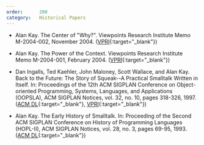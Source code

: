 ```yaml
---
order:      200
category:   Historical Papers
---
```

- Alan Kay.
  The Center of "Why?".
  Viewpoints Research Institute Memo M-2004-002, November 2004.
    ([VPRI](http://www.vpri.org/pdf/m2004002_center.pdf){:target="_blank"})

- Alan Kay.
  The Power of the Context.
  Viewpoints Research Institute Memo M-2004-001, February 2004.
    ([VPRI](http://www.vpri.org/pdf/m2004001_power.pdf){:target="_blank"})

- Dan Ingalls, Ted Kaehler, John Maloney, Scott Wallace, and Alan Kay.
  Back to the Future: The Story of Squeak--A Practical Smalltalk Written in Itself.
  In: Proceedings of the 12th ACM SIGPLAN Conference on Object-oriented Programming, Systems, Languages, and Applications (OOPSLA), ACM SIGPLAN Notices, vol. 32, no. 10, pages 318-326, 1997.
    ([ACM DL](http://dl.acm.org/citation.cfm?id=263698.263754){:target="_blank"},
     [VPRI](http://www.vpri.org/pdf/tr1997001_backto.pdf){:target="_blank"})

- Alan Kay.
  The Early History of Smalltalk.
  In:  Proceeding of the Second ACM SIGPLAN Conference on History of Programming Languages (HOPL-II), ACM SIGPLAN Notices, vol. 28, no. 3, pages 69-95, 1993.
    ([ACM DL](http://dl.acm.org/citation.cfm?id=155364){:target="_blank"})
